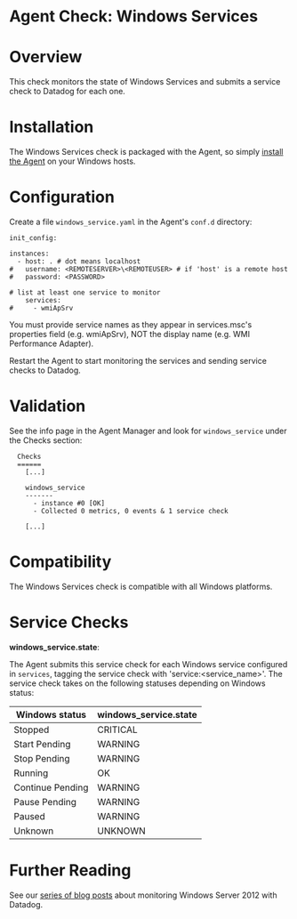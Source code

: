 # Agent Check: Windows Services

# Overview

This check monitors the state of Windows Services and submits a service check to Datadog for each one.

# Installation

The Windows Services check is packaged with the Agent, so simply [install the Agent](https://app.datadoghq.com/account/settings#agent) on your Windows hosts.

# Configuration

Create a file `windows_service.yaml` in the Agent's `conf.d` directory:

```
init_config:

instances:
  - host: . # dot means localhost
#   username: <REMOTESERVER>\<REMOTEUSER> # if 'host' is a remote host
#   password: <PASSWORD>

# list at least one service to monitor
    services:
#     - wmiApSrv
```

You must provide service names as they appear in services.msc's properties field (e.g. wmiApSrv), NOT the display name (e.g. WMI Performance Adapter).

Restart the Agent to start monitoring the services and sending service checks to Datadog.

# Validation

See the info page in the Agent Manager and look for `windows_service` under the Checks section:

```
  Checks
  ======
    [...]

    windows_service
    -------
      - instance #0 [OK]
      - Collected 0 metrics, 0 events & 1 service check

    [...]
```

# Compatibility

The Windows Services check is compatible with all Windows platforms.

# Service Checks

**windows_service.state**:

The Agent submits this service check for each Windows service configured in `services`, tagging the service check with 'service:<service_name>'. The service check takes on the following statuses depending on Windows status:

|Windows status|windows_service.state|
|---|---|
|Stopped|CRITICAL|
|Start Pending|WARNING|
|Stop Pending|WARNING|
|Running|OK|
|Continue Pending|WARNING|
|Pause Pending|WARNING|
|Paused|WARNING|
|Unknown|UNKNOWN|

# Further Reading

See our [series of blog posts](https://www.datadoghq.com/blog/monitoring-windows-server-2012) about monitoring Windows Server 2012 with Datadog.
